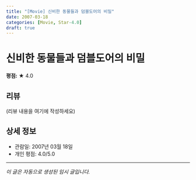 ```yaml
---
title: "[Movie] 신비한 동물들과 덤블도어의 비밀"
date: 2007-03-18
categories: [Movie, Star-4.0]
draft: true
---
```


# 신비한 동물들과 덤블도어의 비밀

**평점:** ★ 4.0

## 리뷰

(리뷰 내용을 여기에 작성하세요)

## 상세 정보

- 관람일: 2007년 03월 18일
- 개인 평점: 4.0/5.0

---

*이 글은 자동으로 생성된 임시 글입니다.*
